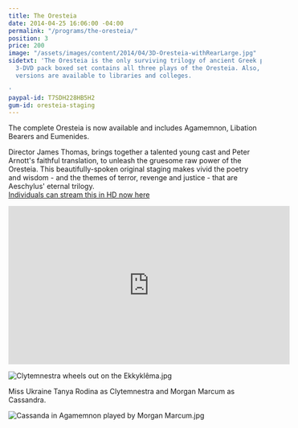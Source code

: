 ```yaml
---
title: The Oresteia
date: 2014-04-25 16:06:00 -04:00
permalink: "/programs/the-oresteia/"
position: 3
price: 200
image: "/assets/images/content/2014/04/3D-Oresteia-withRearLarge.jpg"
sidetxt: 'The Oresteia is the only surviving trilogy of ancient Greek plays. This
  3-DVD pack boxed set contains all three plays of the Oresteia. Also, HD digital
  versions are available to libraries and colleges.

'
paypal-id: T7SDH228HB5H2
gum-id: oresteia-staging
---
```


The complete Oresteia is now available and includes Agamemnon, Libation Bearers and Eumenides.

Director James Thomas, brings together a talented young cast and Peter Arnott's faithful translation, to unleash the gruesome raw power of the Oresteia. This beautifully-spoken original staging makes vivid the poetry and wisdom - and the themes of terror, revenge and justice - that are Aeschylus' eternal trilogy.<script src="https://gumroad.com/js/gumroad.js"></script>\
<a class="gumroad-button" href="https://macmillanfilms.gumroad.com/l/LAqyt?wanted=true">Individuals can stream this in HD now here</a>

<iframe src="https://www.youtube.com/embed/I_BBr20t_gA?rel=0&modestbranding=1&autohide=1" class="yt" width="560" height="315" frameborder="0" allowfullscreen="allowfullscreen"></iframe>

![Clytemnestra wheels out on the Ekkyklêma.jpg](/uploads/Clytemnestra%20wheels%20out%20on%20the%20Ekkykle%CC%82ma.jpg)

Miss Ukraine Tanya Rodina as Clytemnestra and Morgan Marcum as Cassandra.

![Cassanda in Agamemnon played by Morgan Marcum.jpg](/uploads/Cassanda%20in%20Agamemnon%20played%20by%20Morgan%20Marcum.jpg)